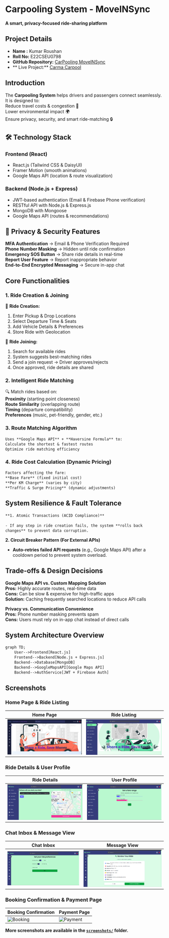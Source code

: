# Carpooling System - MoveINSync

**A smart, privacy-focused ride-sharing platform**

## Project Details

- **Name :** Kumar Roushan
- **Roll No:** E22CSEU0798
- **GitHub Repository:** [CarPooling MoveINSync](https://github.com/KumarRoushan9234/car_polling_MoveINSync)
- ** Live Project:** [Carma Carpool](https://carma-carpool.vercel.app/)

## Introduction

The **Carpooling System** helps drivers and passengers connect seamlessly. It is designed to:  
 Reduce travel costs & congestion 🚦  
 Lower environmental impact 🌍  
 Ensure privacy, security, and smart ride-matching 🔒

## 🛠 Technology Stack

### Frontend (React)

- React.js (Tailwind CSS & DaisyUI)
- Framer Motion (smooth animations)
- Google Maps API (location & route visualization)

### Backend (Node.js + Express)

- JWT-based authentication (Email & Firebase Phone verification)
- RESTful API with Node.js & Express.js
- MongoDB with Mongoose
- Google Maps API (routes & recommendations)

## 🔐 Privacy & Security Features

**MFA Authentication** → Email & Phone Verification Required  
**Phone Number Masking** → Hidden until ride confirmation  
**Emergency SOS Button** → Share ride details in real-time  
**Report User Feature** → Report inappropriate behavior  
**End-to-End Encrypted Messaging** → Secure in-app chat

## Core Functionalities

### 1️. Ride Creation & Joining

🔹 **Ride Creation:**

1. Enter Pickup & Drop Locations
2. Select Departure Time & Seats
3. Add Vehicle Details & Preferences
4. Store Ride with Geolocation

🔹 **Ride Joining:**

1. Search for available rides
2. System suggests best-matching rides
3. Send a join request → Driver approves/rejects
4. Once approved, ride details are shared

### 2️. Intelligent Ride Matching

🔍 Match rides based on:  
 **Proximity** (starting point closeness)  
 **Route Similarity** (overlapping route)  
 **Timing** (departure compatibility)  
 **Preferences** (music, pet-friendly, gender, etc.)

### 3. Route Matching Algorithm

    Uses **Google Maps API** + **Haversine Formula** to:
    Calculate the shortest & fastest routes
    Optimize ride matching efficiency

### 4️. Ride Cost Calculation (Dynamic Pricing)

    Factors affecting the fare:
    **Base Fare** (fixed initial cost)
    **Per KM Charge** (varies by city)
    **Traffic & Surge Pricing** (dynamic adjustments)

## System Resilience & Fault Tolerance

    **1. Atomic Transactions (ACID Compliance)**

    - If any step in ride creation fails, the system **rolls back changes** to prevent data corruption.

**2. Circuit Breaker Pattern (For External APIs)**

- **Auto-retries failed API requests** (e.g., Google Maps API) after a cooldown period to prevent system overload.

## Trade-offs & Design Decisions

**Google Maps API vs. Custom Mapping Solution**  
**Pros:** Highly accurate routes, real-time data  
**Cons:** Can be slow & expensive for high-traffic apps  
**Solution:** Caching frequently searched locations to reduce API calls

**Privacy vs. Communication Convenience**  
**Pros:** Phone number masking prevents spam  
**Cons:** Users must rely on in-app chat instead of direct calls

## System Architecture Overview

```mermaid
graph TD;
    User-->Frontend[React.js]
    Frontend-->Backend[Node.js + Express.js]
    Backend-->Database[MongoDB]
    Backend-->GoogleMapsAPI[Google Maps API]
    Backend-->AuthService[JWT + Firebase Auth]

```

## Screenshots

### Home Page & Ride Listing

| Home Page                                                 | Ride Listing                                                      |
| --------------------------------------------------------- | ----------------------------------------------------------------- |
| ![Home](screenshots/Screenshot%202025-03-23%20081148.png) | ![Ride Listing](screenshots/Screenshot%202025-03-23%20145338.png) |

### Ride Details & User Profile

| Ride Details                                                      | User Profile                                                      |
| ----------------------------------------------------------------- | ----------------------------------------------------------------- |
| ![Ride Details](screenshots/Screenshot%202025-03-23%20145357.png) | ![User Profile](screenshots/Screenshot%202025-03-23%20145425.png) |

### Chat Inbox & Message View

| Chat Inbox                                                      | Message View                                                      |
| --------------------------------------------------------------- | ----------------------------------------------------------------- |
| ![Chat Inbox](screenshots/Screenshot%202025-03-23%20145437.png) | ![Message View](screenshots/Screenshot%202025-03-23%20145452.png) |

### Booking Confirmation & Payment Page

| Booking Confirmation                                         | Payment Page                                                 |
| ------------------------------------------------------------ | ------------------------------------------------------------ |
| ![Booking](screenshots/Screenshot%202025-03-23%20145504.png) | ![Payment](screenshots/Screenshot%202025-03-23%20145522.png) |

**More screenshots are available in the [`screenshots/`](screenshots/) folder.**
